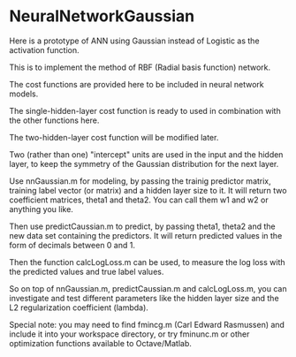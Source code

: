 # NeuralNetworkGaussian
Here is a prototype of ANN using Gaussian instead of Logistic as the activation function.

This is to implement the method of RBF (Radial basis function) network.

The cost functions are provided here to be included in neural network models.

The single-hidden-layer cost function is ready to used in combination with the other functions here.

The two-hidden-layer cost function will be modified later.

Two (rather than one) "intercept" units are used in the input and the hidden layer, to keep the symmetry of the Gaussian distribution for the next layer.

Use nnGaussian.m for modeling, by passing the trainig predictor matrix, training label vector (or matrix) and a hidden layer size to it. It will return two coefficient matrices, theta1 and theta2. You can call them w1 and w2 or anything you like.

Then use predictCaussian.m to predict, by passing theta1, theta2 and the new data set containing the predictors. It will return predicted values in the form of decimals between 0 and 1.

Then the function calcLogLoss.m can be used, to measure the log loss with the predicted values and true label values.

So on top of nnGaussian.m, predictCaussian.m and calcLogLoss.m, you can investigate and test different parameters like the hidden layer size and the L2 regularization coefficient (lambda).

Special note: you may need to find fmincg.m (Carl Edward Rasmussen) and include it into your workspace directory, or try fminunc.m or other optimization functions available to Octave/Matlab.

